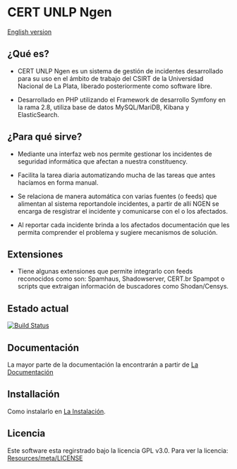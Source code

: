 CERT UNLP Ngen
==============

[English version](https://github.com/CERTUNLP/NgenBundle/blob/master/README.en.md)

¿Qué es?
--------

* CERT UNLP Ngen es un sistema de gestión de incidentes desarrollado para su uso en el ámbito de trabajo del CSIRT de la Universidad Nacional de La Plata, liberado posteriormente como software libre.

* Desarrollado en PHP utilizando el Framework de desarrollo Symfony en la rama 2.8, utiliza base de datos MySQL/MariDB, Kibana y ElasticSearch.

¿Para qué sirve?
----------------

* Mediante una interfaz web nos permite gestionar los incidentes de seguridad informática que afectan a nuestra constituency. 

* Facilita la tarea diaria automatizando mucha de las  tareas que antes hacíamos en forma manual.

* Se relaciona de manera automática con varias fuentes (o feeds) que alimentan al sistema reportandole incidentes, a partir de allí NGEN se encarga de resgistrar el incidente y comunicarse con el o los afectados.

* Al reportar cada incidente brinda a los afectados documentación que les permita comprender el problema y sugiere mecanismos de solución.

Extensiones
-----------

* Tiene algunas extensiones que permite integrarlo con feeds reconocidos como son: Spamhaus, Shadowserver, CERT.br Spampot o scripts que extraigan información de buscadores como Shodan/Censys.


Estado actual
-------------

[![Build Status](https://travis-ci.org/CERTUNLP/NgenBundle.svg?branch=master)](https://travis-ci.org/CERTUNLP/NgenBundle)

Documentación
-------------

La mayor parte de la documentación la encontrarán a partir de [La Documentación](https://github.com/CERTUNLP/NgenBundle/blob/master/Resources/doc/index.es.md)

Installación
------------

Como instalarlo en [La Instalación](https://github.com/CERTUNLP/NgenBundle/blob/master/Resources/doc/index.es.md).

Licencia
--------

Este software esta regirstrado bajo la licencia GPL v3.0. Para ver la licencia:
[Resources/meta/LICENSE](https://github.com/CERTUNLP/NgenBundle/blob/master/Resources/meta/LICENSE.es)

